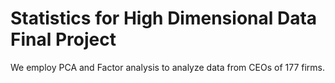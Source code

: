 # Statistics for High Dimensional Data Final Project

We employ PCA and Factor analysis to analyze data from CEOs of 177 firms. 
